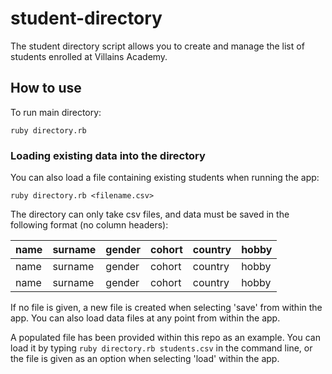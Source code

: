 # student-directory #

The student directory script allows you to create and manage the list of students enrolled at Villains Academy.

## How to use ##

To run main directory:

```shell
ruby directory.rb
```

### Loading existing data into the directory ###

You can also load a file containing existing students when running the app:

```shell
ruby directory.rb <filename.csv>
```  
The directory can only take csv files, and data must be saved in the following format (no column headers):

| name | surname | gender | cohort | country | hobby |
| ---- | ------- | ------ | ------ | ------- | ----- |
| name | surname | gender | cohort | country | hobby |
| name | surname | gender | cohort | country | hobby |


If no file is given, a new file is created when selecting 'save' from within the app. You can also load data files at any point from within the app. 

A populated file has been provided within this repo as an example. You can load it by typing `ruby directory.rb students.csv` in the command line, or the file is given as an option when selecting 'load' within the app.